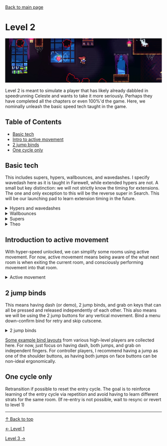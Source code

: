 [Back to main page](https://github.com/kwan22/habits/blob/main/README.md)

# Level 2

<img src = "https://github.com/kwan22/habits/blob/main/images/lv2.png" width = "960">

Level 2 is meant to simulate a player that has likely already dabbled in speedrunning Celeste and wants to take it more seriously. Perhaps they have completed all the chapters or even 100%'d the game. Here, we nominally unleash the basic speed tech taught in the game. 

## Table of Contents
- [Basic tech](#basic-tech)
- [Intro to active movement](#introduction-to-active-movement)
- [2 jump binds](#2-jump-binds)
- [One cycle only](#one-cycle-only)

## Basic tech
This includes supers, hypers, wallbounces, and wavedashes. I specify wavedash here as it is taught in Farewell, while extended hypers are not. A small but key distinction: we will not strictly know the timing for extensions. The one and only exception to this will be the reverse super in Search. This will be our launching pad to learn extension timing in the future.

<details>
  <summary>Hypers and wavedashes</summary>
  Some examples of where basic speed tech is useful and provides large returns on timesave.<br>
  <img src="https://github.com/kwan22/habits/blob/main/images/lv2/1a_crossing6_wave.webp" width="480"/>
  <img src="https://github.com/kwan22/habits/blob/main/images/lv2/2a_start_under.webp" width="480"/>
  <img src="https://github.com/kwan22/habits/blob/main/images/lv2/3a_start_wave.webp" width="480"/>
  <img src="https://github.com/kwan22/habits/blob/main/images/lv2/4a_shrine_block_wave.webp" width="480"/>
  <img src="https://github.com/kwan22/habits/blob/main/images/lv2/5a_start_bubbleskip.webp" width="480"/>
  <img src="https://github.com/kwan22/habits/blob/main/images/lv2/6a_lake_kevin_reroute.webp" width="480"/>
</details>

<details>
  <summary>Wallbounces</summary>
  Wallbounces at Level 2 improve vertical speed over climbjumping and occasionally enable some skips. <br>
  <img src="https://github.com/kwan22/habits/blob/main/images/lv2/7a_500m_wb.webp" width="480"/>
  <img src="https://github.com/kwan22/habits/blob/main/images/lv2/7a_500m_wb2.webp" width="480"/>
  <img src="https://github.com/kwan22/habits/blob/main/images/lv2/7a_2000m_berry1.webp" width="480"/>
  <img src="https://github.com/kwan22/habits/blob/main/images/lv2/7a_flag2_wb3.webp" width="480"/>
</details>

<details>
  <summary>Supers</summary>
  Without having fully learned extension timing and only following the advice of wavedash.ppt, supers have limited use. As extension timing will become an integral part at higher levels of gameplay, we will instead use Search skip to provide visual guidance on learning extension timing. <br>
    <img src="https://github.com/kwan22/habits/blob/main/images/lv2/5a_search_skip_slow.webp" width="480"/> <br>
    We can learn extension timing by lining up on the left wall, dashing right, and waiting until we hit the right wall before turning around and jumping for Search skip reverse super. This is about as accurate as wavedash.ppt is at teaching wavedashes, i.e. technically incorrect but sufficient for our purposes. The goal here is to provide a single, isolated case to practice extension (and reverse) timings, with a simple visual cue to guide the arbitrary timing. 
</details>

<details>
  <summary>Theo</summary>
  Access to supers and hypers opens up some more movement options with Theo. Learn to throw Theo and super or hyper into him. Note that when throwing Theo and hypering into him, there is a bit of delay before initiating the hyper as the hyper has less height, whereas the super can be started immediately.<br>
  <img src="https://github.com/kwan22/habits/blob/main/images/lv2/5a_rescue_theosuper.webp" width="480"/>
  <img src="https://github.com/kwan22/habits/blob/main/images/lv2/5a_rescue_theohyper.webp" width="480"/> <br>
Be cognizant of when you have leeway to throw and hyper, whether it be seekers or even in the eyeball room. Reckless movement in eyeball room will not do you any favors even if you don't die. <br>
  <img src="https://github.com/kwan22/habits/blob/main/images/lv2/5a_rescue_eyeball.webp" width="480"/> <br>
  Note the red-dot principle we follow against the eyeball waves.
</details>

## Introduction to active movement
With hyper-speed unlocked, we can simplify some rooms using active movement. For now, active movement means being aware of the what next room is when exiting the current room, and consciously performing movement into that room.

<details>
  <summary>Active movement</summary>
  Begin to apply active movement to simplify some rooms, commonly by hypering near transition into the next room.<br>
  <img src="https://github.com/kwan22/habits/blob/main/images/lv2/3a_start_triplat.webp" width="480"/>
  <img src="https://github.com/kwan22/habits/blob/main/images/lv2/3a_towels_2,3.webp" width="480"/>
  <img src="https://github.com/kwan22/habits/blob/main/images/lv2/3a_suite_3,4.webp" width="480"/>
  <img src="https://github.com/kwan22/habits/blob/main/images/lv2/7a_2500m_wave.webp" width="480"/>

  While the notion of active movement is still in its early stages, we still must be ready for the red-dot at all times.
  <img src="https://github.com/kwan22/habits/blob/main/images/lv2/3a_suite_final_cut.webp" width="480"/>
</details>

## 2 jump binds  
This means having dash (or demo), 2 jump binds, and grab on keys that can all be pressed and released independently of each other. This also means we will be using the 2 jump buttons for any vertical movement. Bind a menu down-confirm bind for retry and skip cutscene.

<details>
  <summary>2 jump binds</summary>

  The ability to press jump without releasing it is **one of the most fundamental aspects to vertical movement**. I avoided this in Level 1 to keep the number of action inputs to the 3 main ones, but for those looking to take speedrunning more seriously, this is best learned early. Use 1 jump button to initiate a first jump input, keep it held, and press the 2nd jump for subsequent jumps. Build this habit as early as you can! Don't be afraid to rebind and relearn gradually if you haven't adopted this habit yet. Go slow at first if you need to: you may be slower at first than mashing 1 jump button, but you will gradually improve over time. <br>
  <img src="https://github.com/kwan22/habits/blob/main/images/lv2/1a_start_wb_2j.webp" width="480"/> 
  <img src="https://github.com/kwan22/habits/blob/main/images/lv2/3a_start_2j.webp" width="480"/> 
  <img src="https://github.com/kwan22/habits/blob/main/images/lv2/3a_shaft_2j_slow.webp" width="480"/> 
  <img src="https://github.com/kwan22/habits/blob/main/images/lv2/4a_start_final_2j.webp" width="480"/> <br>
  Input display is provided here. Notice how "Jump2" is pressed first and held the entire time, while "Jump1" is pressed for subsequent jumps.   
</details>

[Some example bind layouts](https://docs.google.com/spreadsheets/d/196LjGk2m0i4ZUtzOpTVLT-BRb6p8dcS052eAxJV96uA/edit?gid=985448244#gid=985448244) from various high-level players are collected here. For now, just focus on having dash, both jumps, and grab on independent fingers. For controller players, I recommend having a jump as one of the shoulder buttons, as having both jumps on face buttons can be non-ideal ergonomically.

## One cycle only  
Retransition if possible to reset the entry cycle. The goal is to reinforce learning of the entry cycle via repetition and avoid having to learn different strats for the same room. (If re-entry is not possible, wait to resync or revert to level 1)

---

[&#8593; Back to top](#level-2)

[&#8592; Level 1](https://github.com/kwan22/habits/blob/main/level1.md) 

[Level 3 &#8594;](https://github.com/kwan22/habits/blob/main/level3.md)
